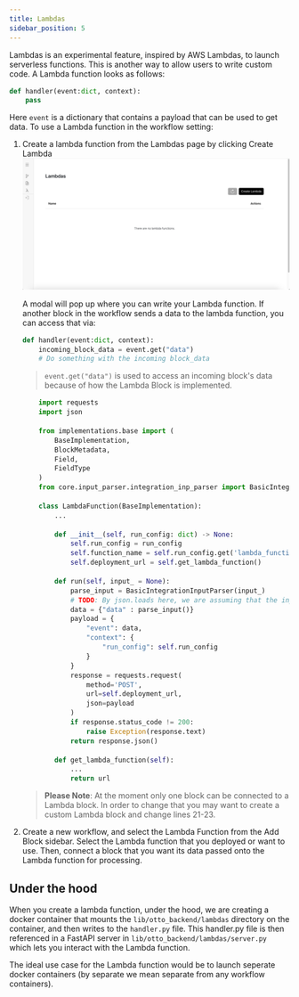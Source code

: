 ```yaml
---
title: Lambdas
sidebar_position: 5
---
```


Lambdas is an experimental feature, inspired by AWS Lambdas, to launch serverless functions. This is
another way to allow users to write custom code. A Lambda function looks as follows:

```python
def handler(event:dict, context):
    pass
```

Here `event` is a dictionary that contains a payload that can be used to get data. To use a Lambda function
in the workflow setting:
1. Create a lambda function from the Lambdas page by clicking Create Lambda
    ![lambdas-page](./imgs/lambdaspage.png)

    A modal will pop up where you can write your Lambda function. If another block in the workflow sends a data to
    the lambda function, you can access that via:


    ```python title="lib/otto_backend/lambdas/handler.py"
    def handler(event:dict, context):
        incoming_block_data = event.get("data")
        # Do something with the incoming block_data
    ```

    > `event.get("data")` is used to access an incoming block's data because of how the Lambda Block is implemented.

    ```python title="lib/otto_backend/implementations/integrations/lambda_function/lambda_function.py" showLineNumbers
        import requests
        import json

        from implementations.base import (
            BaseImplementation,
            BlockMetadata,
            Field,
            FieldType
        )
        from core.input_parser.integration_inp_parser import BasicIntegrationInputParser

        class LambdaFunction(BaseImplementation):
            ...
            
            def __init__(self, run_config: dict) -> None:
                self.run_config = run_config
                self.function_name = self.run_config.get('lambda_function_name')
                self.deployment_url = self.get_lambda_function()
                
            def run(self, input_ = None):
                parse_input = BasicIntegrationInputParser(input_)
                # TODO: By json.loads here, we are assuming that the input is json. Can we enforce that via some data structure?
                data = {"data" : parse_input()}
                payload = {
                    "event": data,
                    "context": {
                        "run_config": self.run_config
                    }
                }
                response = requests.request(
                    method='POST',
                    url=self.deployment_url,
                    json=payload
                )
                if response.status_code != 200:
                    raise Exception(response.text)
                return response.json()
            
            def get_lambda_function(self):
                ...
                return url

    ```


    > **Please Note**: At the moment only one block can be connected to a Lambda block. In order to change that you may want to create a custom Lambda block and change lines 21-23.
2. Create a new workflow, and select the Lambda Function from the Add Block sidebar. Select the Lambda function that
you deployed or want to use. Then, connect a block that you want its data passed onto the Lambda function for processing.


## Under the hood

When you create a lambda function, under the hood, we are creating a docker container that mounts the `lib/otto_backend/lambdas`
directory on the container, and then writes to the `handler.py` file. This handler.py file is then referenced in a FastAPI server in
`lib/otto_backend/lambdas/server.py` which lets you interact with the Lambda function.

The ideal use case for the Lambda function would be to launch seperate docker containers (by separate we mean separate from any workflow
containers).